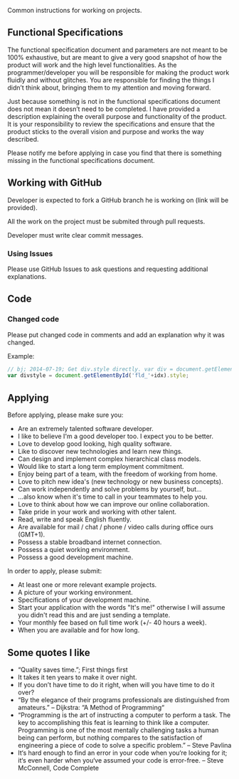 Common instructions for working on projects.

Functional Specifications
-------------------------

The functional specification document and parameters are not meant to be 100% exhaustive, 
but are meant to give a very good snapshot of how the product will work and the high level functionalities. 
As the programmer/developer you will be responsible for making the product work fluidly and without glitches. 
You are responsible for finding the things I didn’t think about, bringing them to my attention and moving forward.

Just because something is not in the functional specifications document does not mean it doesn’t need to be completed. 
I have provided a description explaining the overall purpose and functionality of the product. 
It is your responsibility to review the specifications and ensure that the product sticks 
to the overall vision and purpose and works the way described.

Please notify me before applying in case you find that there is something missing in the 
functional specifications document.


Working with GitHub
-------------------

Developer is expected to fork a GitHub branch he is working on (link will be provided).

All the work on the project must be submited through pull requests.

Developer must write clear commit messages.

### Using Issues

Please use GitHub Issues to ask questions and requesting additional explanations.


Code
----

### Changed code

Please put changed code in comments and add an explanation why it was changed.

Example:

```javascript
// bj; 2014-07-19; Get div.style directly. var div = document.getElementById('fld_'+idx);
var divstyle = document.getElementById('fld_'+idx).style;
```


Applying
--------

Before applying, please make sure you:

- Are an extremely talented software developer.
- I like to believe I'm a good developer too. I expect you to be better.
- Love to develop good looking, high quality software.
- Like to discover new technologies and learn new things.
- Can design and implement complex hierarchical class models.
- Would like to start a long term employment commitment.
- Enjoy being part of a team, with the freedom of working from home.
- Love to pitch new idea's (new technology or new business concepts).
- Can work independently and solve problems by yourself, but...
- ...also know when it's time to call in your teammates to help you.
- Love to think about how we can improve our online collaboration.
- Take pride in your work and working with other talent.
- Read, write and speak English fluently.
- Are available for mail / chat / phone / video calls during office ours (GMT+1).
- Possess a stable broadband internet connection.
- Possess a quiet working environment.
- Possess a good development machine.

In order to apply, please submit:

- At least one or more relevant example projects.
- A picture of your working environment.
- Specifications of your development machine.
- Start your application with the words "It's me!" otherwise I will assume you didn't read this and are just sending a template.
- Your monthly fee based on full time work (+/- 40 hours a week).
- When you are available and for how long.

Some quotes I like
------------------

* “Quality saves time.”; First things first
* It takes it ten years to make it over night.
* If you don’t have time to do it right, when will you have time to do it over?
* “By the elegance of their programs professionals are distinguished from amateurs.” – Dijkstra: “A Method of Programming“
* “Programming is the art of instructing a computer to perform a task. The key to accomplishing this feat is learning to think like a computer. Programming is one of the most mentally challenging tasks a human being can perform, but nothing compares to the satisfaction of engineering a piece of code to solve a specific problem.” – Steve Pavlina
* It‘s hard enough to find an error in your code when you‘re looking for it; it‘s even harder when you‘ve assumed your code is error-free. – Steve McConnell, Code Complete
